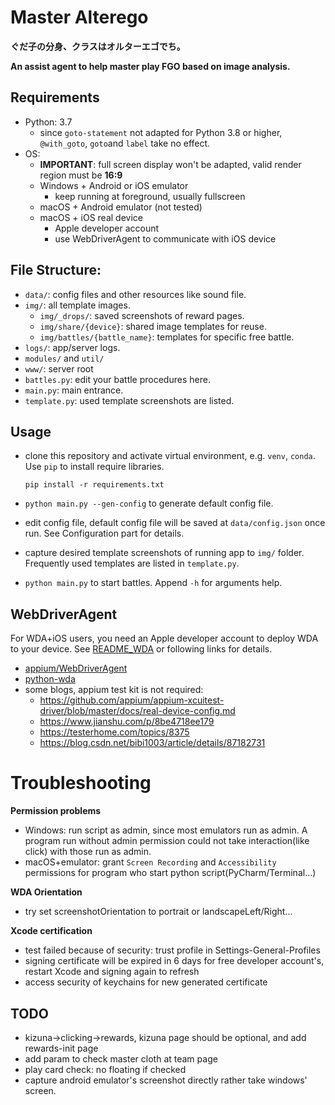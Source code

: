 # Master Alterego

**ぐだ子の分身、クラスはオルターエゴでち。**

**An assist agent to help master play FGO based on image analysis.**

## Requirements
- Python: 3.7
    - since `goto-statement` not adapted for Python 3.8 or higher, `@with_goto`, `goto`and `label` take no effect.
- OS:
    - **IMPORTANT**: full screen display won't be adapted, valid render region must be **16:9**
    - Windows + Android or iOS emulator
        - keep running at foreground, usually fullscreen
    - macOS + Android emulator (not tested)
    - macOS + iOS real device
        - Apple developer account
        - use WebDriverAgent to communicate with iOS device

## File Structure:
- `data/`: config files and other resources like sound file.
- `img/`: all template images.
    - `img/_drops/`: saved screenshots of reward pages.
    - `img/share/{device}`: shared image templates for reuse.
    - `img/battles/{battle_name}`: templates for specific free battle.
- `logs/`: app/server logs.
- `modules/` and `util/`
- `www/`: server root
- `battles.py`: edit your battle procedures here.
- `main.py`: main entrance.
- `template.py`: used template screenshots are listed.


## Usage
- clone this repository and activate virtual environment, e.g. `venv`, `conda`. Use `pip` to install require libraries.
    ```Shell
    pip install -r requirements.txt
    ```

- `python main.py --gen-config` to generate default config file.
- edit config file, default config file will be saved at `data/config.json` once run. See Configuration part for details.
- capture desired template screenshots of running app to `img/` folder. Frequently used templates are listed in `template.py`.
- `python main.py` to start battles. Append `-h` for arguments help.

## WebDriverAgent
For WDA+iOS users, you need an Apple developer account to deploy WDA to your device. See [README_WDA](./README_WDA.md) or following links for details.
 - [appium/WebDriverAgent](https://github.com/appium/WebDriverAgent)
 - [python-wda](https://github.com/openatx/facebook-wda)
 - some blogs, appium test kit is not required:
    - https://github.com/appium/appium-xcuitest-driver/blob/master/docs/real-device-config.md
    - https://www.jianshu.com/p/8be4718ee179
    - https://testerhome.com/topics/8375
    - https://blog.csdn.net/bibi1003/article/details/87182731

# Troubleshooting
**Permission problems**
- Windows: run script as admin, since most emulators run as admin. A program run without admin permission could not take interaction(like click) with those run as admin.
- macOS+emulator: grant `Screen Recording` and `Accessibility` permissions for program who start python script(PyCharm/Terminal...)

**WDA Orientation**
- try set screenshotOrientation to portrait or landscapeLeft/Right...

**Xcode certification**
- test failed because of security: trust profile in Settings-General-Profiles
- signing certificate will be expired in 6 days for free developer account's,
 restart Xcode and signing again to refresh
- access security of keychains for new generated certificate

## TODO
- kizuna->clicking->rewards, kizuna page should be optional, and add rewards-init page
- add param to check master cloth at team page
- play card check: no floating if checked
- capture android emulator's screenshot directly rather take windows' screen.
